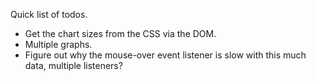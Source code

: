Quick list of todos.

* Get the chart sizes from the CSS via the DOM.
* Multiple graphs.
* Figure out why the mouse-over event listener is slow with this much data, multiple listeners?